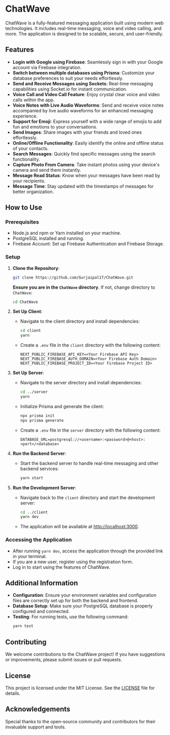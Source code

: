 # ChatWave

ChatWave is a fully-featured messaging application built using modern web technologies. It includes real-time messaging, voice and video calling, and more. The application is designed to be scalable, secure, and user-friendly.

## Features

- **Login with Google using Firebase**: Seamlessly sign in with your Google account via Firebase integration.
- **Switch between multiple databases using Prisma**: Customize your database preferences to suit your needs effortlessly.
- **Send and Receive Messages using Sockets**: Real-time messaging capabilities using Socket.io for instant communication.
- **Voice Call and Video Call Feature**: Enjoy crystal clear voice and video calls within the app.
- **Voice Notes with Live Audio Waveforms**: Send and receive voice notes accompanied by live audio waveforms for an enhanced messaging experience.
- **Support for Emoji**: Express yourself with a wide range of emojis to add fun and emotions to your conversations.
- **Send Images**: Share images with your friends and loved ones effortlessly.
- **Online/Offline Functionality**: Easily identify the online and offline status of your contacts.
- **Search Messages**: Quickly find specific messages using the search functionality.
- **Capture Photo From Camera**: Take instant photos using your device's camera and send them instantly.
- **Message Read Status**: Know when your messages have been read by your recipients.
- **Message Time**: Stay updated with the timestamps of messages for better organization.

## How to Use

### Prerequisites

- Node.js and npm or Yarn installed on your machine.
- PostgreSQL installed and running.
- Firebase Account: Set up Firebase Authentication and Firebase Storage.

### Setup

1. **Clone the Repository**:
    ```sh
    git clone https://github.com/Gurjaipal17/ChatWave.git
    ```

    **Ensure you are in the `ChatWave` directory**. If not, change directory to `ChatWave`:
    ```sh
    cd ChatWave
    ```

2. **Set Up Client**:
    - Navigate to the client directory and install dependencies:
      ```sh
      cd client
      yarn
      ```
    - Create a `.env` file in the `client` directory with the following content:
      ```env
      NEXT_PUBLIC_FIREBASE_API_KEY=<Your Firebase API Key>
      NEXT_PUBLIC_FIREBASE_AUTH_DOMAIN=<Your Firebase Auth Domain>
      NEXT_PUBLIC_FIREBASE_PROJECT_ID=<Your Firebase Project ID>
      ```

3. **Set Up Server**:
    - Navigate to the server directory and install dependencies:
      ```sh
      cd ../server
      yarn
      ```
    - Initialize Prisma and generate the client:
      ```sh
      npx prisma init
      npx prisma generate
      ```
    - Create a `.env` file in the `server` directory with the following content:
      ```env
      DATABASE_URL=postgresql://<username>:<password>@<host>:<port>/<database>
      ```

4. **Run the Backend Server**:
    - Start the backend server to handle real-time messaging and other backend services:
      ```sh
      yarn start
      ```

5. **Run the Development Server**:
    - Navigate back to the `client` directory and start the development server:
      ```sh
      cd ../client
      yarn dev
      ```
    - The application will be available at [http://localhost:3000](http://localhost:3000).

### Accessing the Application

- After running `yarn dev`, access the application through the provided link in your terminal.
- If you are a new user, register using the registration form.
- Log in to start using the features of ChatWave.

## Additional Information

- **Configuration**: Ensure your environment variables and configuration files are correctly set up for both the backend and frontend.
- **Database Setup**: Make sure your PostgreSQL database is properly configured and connected.
- **Testing**: For running tests, use the following command:
    ```sh
    yarn test
    ```

## Contributing

We welcome contributions to the ChatWave project! If you have suggestions or improvements, please submit issues or pull requests.

## License

This project is licensed under the MIT License. See the [LICENSE](LICENSE) file for details.

## Acknowledgements

Special thanks to the open-source community and contributors for their invaluable support and tools.
